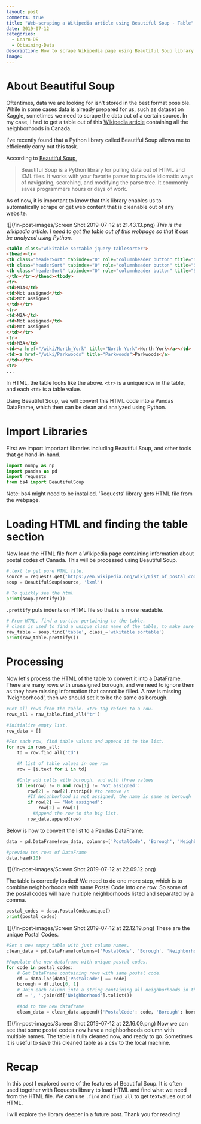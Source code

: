 ```yaml
---
layout: post
comments: true
title: "Web-scraping a Wikipedia article using Beautiful Soup - Table"
date: 2019-07-12
categories:
  - Learn-DS
  - Obtaining-Data
description: How to scrape Wikipedia page using Beautiful Soup library in Python.
image:
---
```

# About Beautiful Soup

Oftentimes, data we are looking for isn't stored in the best format possible. While in some cases data is already prepared for us, such as dataset on Kaggle, sometimes we need to scrape the data out of a certain source. In my case, I had to get a table out of this [Wikipedia article](https://en.wikipedia.org/wiki/List_of_postal_codes_of_Canada:_M) containing all the neighborhoods in Canada.

I've recently found that a Python library called Beautiful Soup allows me to efficiently carry out this task.

According to [Beautiful Soup](https://www.crummy.com/software/BeautifulSoup/bs4/doc/),

> Beautiful Soup is a Python library for pulling data out of HTML and XML files. It works with your favorite parser to provide idiomatic ways of navigating, searching, and modifying the parse tree. It commonly saves programmers hours or days of work.

As of now, it is important to know that this library enables us to automatically scrape or get web content that is cleanable out of any website.

![](/in-post-images/Screen Shot 2019-07-12 at 21.43.13.png)
*This is the wikipedia article. I need to get the table out of this webpage so that it can be analyzed using Python.*

```html
<table class="wikitable sortable jquery-tablesorter">
<thead><tr>
<th class="headerSort" tabindex="0" role="columnheader button" title="Sort ascending">Postcode</th>
<th class="headerSort" tabindex="0" role="columnheader button" title="Sort ascending">Borough</th>
<th class="headerSort" tabindex="0" role="columnheader button" title="Sort ascending">Neighbourhood
</th></tr></thead><tbody>
<tr>
<td>M1A</td>
<td>Not assigned</td>
<td>Not assigned
</td></tr>
<tr>
<td>M2A</td>
<td>Not assigned</td>
<td>Not assigned
</td></tr>
<tr>
<td>M3A</td>
<td><a href="/wiki/North_York" title="North York">North York</a></td>
<td><a href="/wiki/Parkwoods" title="Parkwoods">Parkwoods</a>
</td></tr>
<tr>
...
```
In HTML, the table looks like the above. `<tr>` is a unique row in the table, and each `<td>` is a table value.

Using Beautiful Soup, we will convert this HTML code into a Pandas DataFrame, which then can be clean and analyzed using Python.

# Import Libraries

First we import important libraries including Beautiful Soup, and other tools that go hand-in-hand.

```python
import numpy as np
import pandas as pd
import requests
from bs4 import BeautifulSoup
```
Note: bs4 might need to be installed. 'Requests' library gets HTML file from the webpage.

# Loading HTML and finding the table section

Now load the HTML file from a Wikipedia page containing information about postal codes of Canada. This will be processed using Beautiful Soup.

```python
#.text to get pure HTML file.
source = requests.get('https://en.wikipedia.org/wiki/List_of_postal_codes_of_Canada:_M').text
soup = BeautifulSoup(source, 'lxml')

# To quickly see the html
print(soup.prettify())
```
`.prettify` puts indents on HTML file so that is is more readable.

```python
# From HTML, find a portion pertaining to the table.
#_class is used to find a unique class name of the table, to make sure we find the correct table if there are multiple tables.
raw_table = soup.find('table', class_='wikitable sortable')
print(raw_table.prettify())
```
# Processing

Now let's process the HTML of the table to convert it into a DataFrame. There are many rows with unassigned borough, and we need to ignore them as they have missing information that cannot be filled. A row is missing 'Neighborhood', then we should set it to be the same as borough.
```python
#Get all rows from the table. <tr> tag refers to a row.
rows_all = raw_table.find_all('tr')

#Initialize empty list.
row_data = []

#For each row, find table values and append it to the list.
for row in rows_all:
    td = row.find_all('td')

    #A list of table values in one row
    row = [i.text for i in td]

    #Only add cells with borough, and with three values
    if len(row) != 0 and row[1] != 'Not assigned':
        row[2] = row[2].rstrip() #to remove /n
        #If Neighborhood is not assigned, the name is same as borough
        if row[2] == 'Not assigned':
            row[2] = row[1]
          #Append the row to the big list.
        row_data.append(row)
```

Below is how to convert the list to a Pandas DataFrame:
```python
data = pd.DataFrame(row_data, columns=['PostalCode', 'Borough', 'Neighborhood'])

#preview ten rows of DataFrame
data.head(10)
```
![](/in-post-images/Screen Shot 2019-07-12 at 22.09.12.png)

The table is correctly loaded! We need to do one more step, which is to combine neighborhoods with same Postal Code into one row. So some of the postal codes will have multiple neighborhoods listed and separated by a comma.
```python
postal_codes = data.PostalCode.unique()
print(postal_codes)
```
![](/in-post-images/Screen Shot 2019-07-12 at 22.12.19.png)
These are the unique Postal Codes.

```python
#Set a new empty table with just column names.
clean_data = pd.DataFrame(columns=['PostalCode', 'Borough', 'Neighborhood'], index=None)

#Populate the new dataframe with unique postal codes.
for code in postal_codes:
    # Get DataFrame containing rows with same postal code.
    df = data.loc[data['PostalCode'] == code]
    borough = df.iloc[0, 1]
    # Join each column into a string containing all neighborhoods in the same code.
    df = ', '.join(df['Neighborhood'].tolist())

    #Add to the new dataframe
    clean_data = clean_data.append({'PostalCode': code, 'Borough': borough , 'Neighborhood': df}, ignore_index=True)
```
![](/in-post-images/Screen Shot 2019-07-12 at 22.16.09.png)
Now we can see that some postal codes now have a neighborhoods column with multiple names. The table is fully cleaned now, and ready to go. Sometimes it is useful to save this cleaned table as a csv to the local machine.

# Recap

In this post I explored some of the features of Beautiful Soup. It is often used together with Requests library to load HTML and find what we need from the HTML file. We can use `.find` and `find_all` to get textvalues out of HTML.

I will explore the library deeper in a future post. Thank you for reading!
